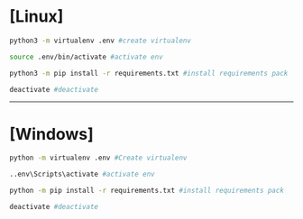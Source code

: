# [Linux] 
```bash
python3 -m virtualenv .env #create virtualenv
```
```bash
source .env/bin/activate #activate env
```
```bash
python3 -m pip install -r requirements.txt #install requirements pack
```
```bash
deactivate #deactivate
```
------------

# [Windows] 
```bash
python -m virtualenv .env #Create virtualenv
```
```bash
..env\Scripts\activate #activate env
```
```bash
python -m pip install -r requirements.txt #install requirements pack
```
```bash
deactivate #deactivate
```
